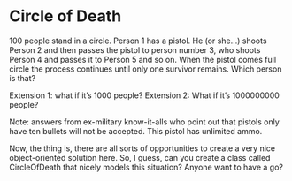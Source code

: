 # Circle of Death

100 people stand in a circle. Person 1 has a pistol. He (or she…) shoots Person 2 and then passes the pistol to person number 3, who shoots Person 4 and passes it to Person 5 and so on. When the pistol comes full circle the process continues until only one survivor remains. Which person is that?

Extension 1: what if it’s 1000 people?
Extension 2: What if it’s 1000000000 people?

Note: answers from ex-military know-it-alls who point out that pistols only have ten bullets will not be accepted. This pistol has unlimited ammo.

Now, the thing is, there are all sorts of opportunities to create a very nice object-oriented solution here. So, I guess, can you create a class called CircleOfDeath that nicely models this situation?
Anyone want to have a go?